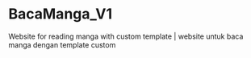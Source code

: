 # BacaManga_V1
Website for reading manga with custom template | website untuk baca manga dengan template custom
